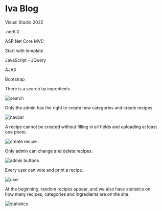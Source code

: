 # Iva Blog

Visual Studio 2022

.net6.0

ASP.Net Core MVC

Start with template

JavaScript - JQuery

AJAX

Bootstrap

There is a search by ingredients

![search](https://user-images.githubusercontent.com/106671609/230557524-9bece2c2-4a0a-401c-9ece-e137afcbb246.PNG)

Only the admin has the right to create new categories and create recipes.

![navbar](https://user-images.githubusercontent.com/106671609/230557759-c9081b1e-0247-4504-b3c1-b076ed47247a.PNG)

A recipe cannot be created without filling in all fields and uploading at least one photo.

![create recipe](https://user-images.githubusercontent.com/106671609/230557913-094a9bec-eb31-433b-9867-ab1c6ff47a66.PNG)

Only admin can change and delete recipes.

![admin buttons](https://user-images.githubusercontent.com/106671609/230559028-4781fccf-d167-42c6-b063-cdd70341c84a.PNG)

Every user can vote and print a recipe.

![user](https://user-images.githubusercontent.com/106671609/230559160-0be6aef9-b9e0-4440-ae57-d7cfdb10f552.PNG)

At the beginning, random recipes appear, and we also have statistics on how many recipes, categories and ingredients are on the site.

![statistics](https://user-images.githubusercontent.com/106671609/230560011-02626bb8-6812-4cbb-ae9e-6e41e6afd63a.PNG)
